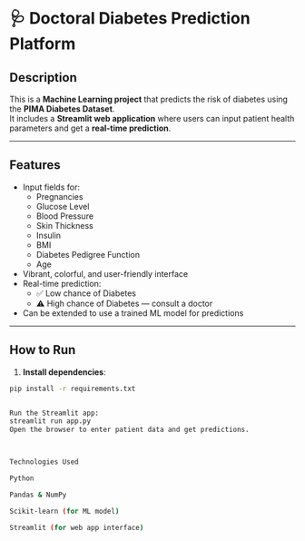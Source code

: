 # 🩺 Doctoral Diabetes Prediction Platform

## Description
This is a **Machine Learning project** that predicts the risk of diabetes using the **PIMA Diabetes Dataset**.  
It includes a **Streamlit web application** where users can input patient health parameters and get a **real-time prediction**.  

---

## Features
- Input fields for:
  - Pregnancies
  - Glucose Level
  - Blood Pressure
  - Skin Thickness
  - Insulin
  - BMI
  - Diabetes Pedigree Function
  - Age
- Vibrant, colorful, and user-friendly interface
- Real-time prediction:
  - ✅ Low chance of Diabetes  
  - ⚠️ High chance of Diabetes — consult a doctor
- Can be extended to use a trained ML model for predictions  

---

## How to Run
1. **Install dependencies**:
```bash
pip install -r requirements.txt


Run the Streamlit app:
streamlit run app.py
Open the browser to enter patient data and get predictions.



Technologies Used

Python

Pandas & NumPy

Scikit-learn (for ML model)

Streamlit (for web app interface)






